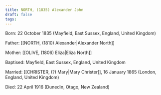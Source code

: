 ```yaml
---
title: NORTH, (1835) Alexander John
draft: false
tags:
---
```

Born: 22 October 1835 (Mayfield, East Sussex, England, United Kingdom)

Father: [[NORTH, (1810) Alexander|Alexander North]]

Mother: [[OLIVE, (1806) Eliza|Eliza North]]

Baptised: Mayfield, East Sussex, England, United Kingdom

Married: [[CHRISTER, (?) Mary|Mary Christer]], 16 January 1865 (London, England, United Kingdom)

Died: 22 April 1916 (Dunedin, Otago, New Zealand)

